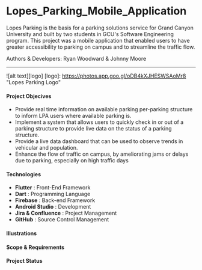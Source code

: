 # Lopes_Parking_Mobile_Application
Lopes Parking is the basis for a parking solutions service for Grand Canyon University and built by two students in GCU's Software Engineering program. This project was a mobile application that enabled users to have greater accessibility to parking on campus and to streamline the traffic flow.

Authors & Developers: Ryan Woodward & Johnny Moore
***
![alt text][logo]
[logo]: https://photos.app.goo.gl/oDB4kXJHESWSAoMr8 "Lopes Parking Logo"
#### Project Objecives
+ Provide real time information on available parking per-parking structure to inform LPA users where available parking is.
+ Implement a system that allows users to quickly check in or out of a parking structure to provide live data on the status of a parking structure.
+ Provide a live data dashboard that can be used to observe trends in vehicular and population.
+ Enhance the flow of traffic on campus, by ameliorating jams or delays due to parking, especially on high traffic days

#### Technologies
+ __Flutter__             : Front-End Framework
+ __Dart__                : Programming Language
+ __Firebase__            : Back-end Framework
+ __Android Studio__      : Development
+ __Jira & Confluence__   : Project Management
+ __GitHub__              : Source Control Management

#### Illustrations

#### Scope & Requirements


#### Project Status




